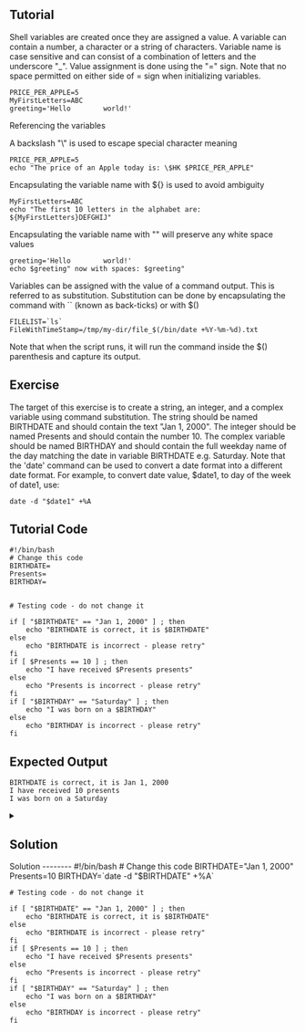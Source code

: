 Tutorial
--------
Shell variables are created once they are assigned a value. A variable can contain a number, a character or a string of characters. Variable name is case sensitive and can consist of a combination of letters and the underscore "_". 
Value assignment is done using the "=" sign. Note that no space permitted on either side of = sign when initializing variables.

    PRICE_PER_APPLE=5
    MyFirstLetters=ABC
    greeting='Hello        world!'

Referencing the variables

A backslash "\\" is used to escape special character meaning

    PRICE_PER_APPLE=5
    echo "The price of an Apple today is: \$HK $PRICE_PER_APPLE"

Encapsulating the variable name with ${} is used to avoid ambiguity

    MyFirstLetters=ABC
    echo "The first 10 letters in the alphabet are: ${MyFirstLetters}DEFGHIJ"

Encapsulating the variable name with "" will preserve any white space values
   
    greeting='Hello        world!'
    echo $greeting" now with spaces: $greeting"

Variables can be assigned with the value of a command output. This is referred to as substitution. Substitution can be done by encapsulating the command with `` (known as back-ticks) or with $()

    FILELIST=`ls`
    FileWithTimeStamp=/tmp/my-dir/file_$(/bin/date +%Y-%m-%d).txt

Note that when the script runs, it will run the command inside the $() parenthesis and capture its output.

Exercise
--------
The target of this exercise is to create a string, an integer, and a complex variable using command substitution.
The string should be named BIRTHDATE and should contain the text "Jan 1, 2000".
The integer should be named Presents and should contain the number 10.
The complex variable should be named BIRTHDAY and should contain the full weekday name of the day matching the date in variable BIRTHDATE e.g. Saturday.
Note that the 'date' command can be used to convert a date format into a different date format. For example, to convert date value, $date1, to day of the week of date1, use: 

```
date -d "$date1" +%A
```

Tutorial Code
-------------
    #!/bin/bash
    # Change this code
    BIRTHDATE=
    Presents=
    BIRTHDAY=
    
    
    # Testing code - do not change it
    
    if [ "$BIRTHDATE" == "Jan 1, 2000" ] ; then
        echo "BIRTHDATE is correct, it is $BIRTHDATE"
    else
        echo "BIRTHDATE is incorrect - please retry"
    fi
    if [ $Presents == 10 ] ; then
        echo "I have received $Presents presents"
    else
        echo "Presents is incorrect - please retry"
    fi
    if [ "$BIRTHDAY" == "Saturday" ] ; then
        echo "I was born on a $BIRTHDAY"
    else
        echo "BIRTHDAY is incorrect - please retry"
    fi

Expected Output
---------------
    BIRTHDATE is correct, it is Jan 1, 2000
    I have received 10 presents
    I was born on a Saturday






<details>
<summary><h2>Solution</h2></summary>
<ul><li>Create The script using the following command</li></ul>
<pre>vim hello-world.sh</pre>
<ul><li>Copy The Following code into the file you just created</li></ul>
<pre>#!/bin/bash<br># Change this code<br>BIRTHDATE="Jan 1, 2000"
<br>Presents=10<br>BIRTHDAY=`date -d "$BIRTHDATE" +%A`<br><br># Testing code - do not change it<br>if [ "$BIRTHDATE" == "Jan 1, 2000" ] ; then
<br>    echo "BIRTHDATE is correct, it is $BIRTHDATE"<br>fi<br>if [ $Presents == 10 ] ; then<br>    echo "I have received $Presents presents"<br>else
<br>    echo "Presents is incorrect - please retry"<br>fi<br>if [ "$BIRTHDAY" == "Saturday" ] ; then<br><br><br><br><br><br>
</pre>
<ul><li>Modify Goodbye with Hello, than save and exit the file</li></ul>
<ul><li>Make it executable using this Command</li></ul>
<pre>chmod +x hello-world.sh </pre>
<ul><li>Execute it using this command</li></ul>
<pre>./hello-world.sh   </pre>
</details>
Solution
--------
    #!/bin/bash
    # Change this code
    BIRTHDATE="Jan 1, 2000"
    Presents=10
    BIRTHDAY=`date -d "$BIRTHDATE" +%A`
    
    
    # Testing code - do not change it
    
    if [ "$BIRTHDATE" == "Jan 1, 2000" ] ; then
        echo "BIRTHDATE is correct, it is $BIRTHDATE"
    else
        echo "BIRTHDATE is incorrect - please retry"
    fi
    if [ $Presents == 10 ] ; then
        echo "I have received $Presents presents"
    else
        echo "Presents is incorrect - please retry"
    fi
    if [ "$BIRTHDAY" == "Saturday" ] ; then
        echo "I was born on a $BIRTHDAY"
    else
        echo "BIRTHDAY is incorrect - please retry"
    fi
